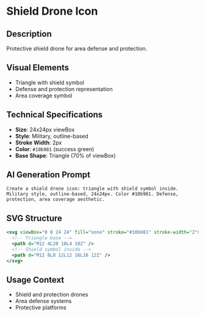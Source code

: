 # Shield Drone Icon

## Description
Protective shield drone for area defense and protection.

## Visual Elements
- Triangle with shield symbol
- Defense and protection representation
- Area coverage symbol

## Technical Specifications
- **Size**: 24x24px viewBox
- **Style**: Military, outline-based
- **Stroke Width**: 2px
- **Color**: `#10b981` (success green)
- **Base Shape**: Triangle (70% of viewBox)

## AI Generation Prompt
```
Create a shield drone icon: triangle with shield symbol inside. Military style, outline-based, 24x24px. Color #10b981. Defense, protection, area coverage aesthetic.
```

## SVG Structure
```svg
<svg viewBox="0 0 24 24" fill="none" stroke="#10b981" stroke-width="2">
  <!-- Triangle base -->
  <path d="M12 4L20 18L4 18Z" />
  <!-- Shield symbol inside -->
  <path d="M12 8L8 12L12 16L16 12Z" />
</svg>
```

## Usage Context
- Shield and protection drones
- Area defense systems
- Protective platforms
